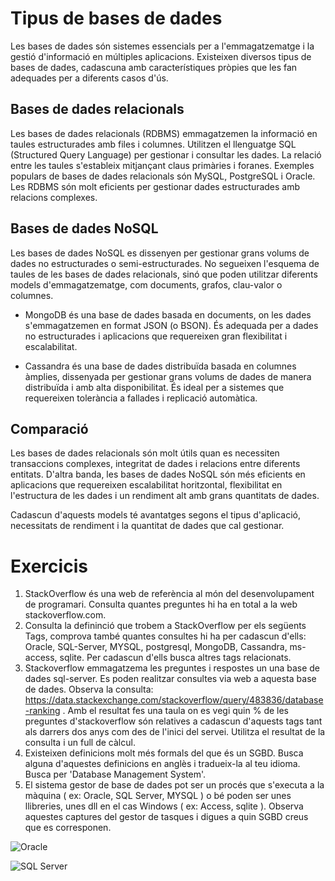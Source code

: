 # Tipus de bases de dades

Les bases de dades són sistemes essencials per a l'emmagatzematge i la gestió d'informació en múltiples aplicacions. Existeixen diversos tipus de bases de dades, cadascuna amb característiques pròpies que les fan adequades per a diferents casos d'ús.

## Bases de dades relacionals
Les bases de dades relacionals (RDBMS) emmagatzemen la informació en taules estructurades amb files i columnes. Utilitzen el llenguatge SQL (Structured Query Language) per gestionar i consultar les dades. La relació entre les taules s'estableix mitjançant claus primàries i foranes. Exemples populars de bases de dades relacionals són MySQL, PostgreSQL i Oracle. Les RDBMS són molt eficients per gestionar dades estructurades amb relacions complexes.

## Bases de dades NoSQL
Les bases de dades NoSQL es dissenyen per gestionar grans volums de dades no estructurades o semi-estructurades. No segueixen l'esquema de taules de les bases de dades relacionals, sinó que poden utilitzar diferents models d'emmagatzematge, com documents, grafos, clau-valor o columnes.

* MongoDB és una base de dades basada en documents, on les dades s'emmagatzemen en format JSON (o BSON). És adequada per a dades no estructurades i aplicacions que requereixen gran flexibilitat i escalabilitat.

* Cassandra és una base de dades distribuïda basada en columnes àmplies, dissenyada per gestionar grans volums de dades de manera distribuïda i amb alta disponibilitat. És ideal per a sistemes que requereixen tolerància a fallades i replicació automàtica.

## Comparació
Les bases de dades relacionals són molt útils quan es necessiten transaccions complexes, integritat de dades i relacions entre diferents entitats. D'altra banda, les bases de dades NoSQL són més eficients en aplicacions que requereixen escalabilitat horitzontal, flexibilitat en l'estructura de les dades i un rendiment alt amb grans quantitats de dades.

Cadascun d'aquests models té avantatges segons el tipus d'aplicació, necessitats de rendiment i la quantitat de dades que cal gestionar.

# Exercicis

1. StackOverflow és una web de referència al món del desenvolupament de programari. Consulta quantes preguntes hi ha en total a la web stackoverflow.com. 
2. Consulta la defininció que trobem a StackOverflow per els següents Tags, comprova també quantes consultes hi ha per cadascun d'ells: Oracle, SQL-Server, MYSQL, postgresql, MongoDB, Cassandra, ms-access, sqlite. Per cadascun d'ells busca altres tags relacionats.
2. Stackoverflow emmagatzema les preguntes i respostes un una base de dades sql-server. Es poden realitzar consultes via web a aquesta base de dades. Observa la consulta: https://data.stackexchange.com/stackoverflow/query/483836/database-ranking . Amb el resultat fes una taula on es vegi quin % de les preguntes d'stackoverflow són relatives a cadascun d'aquests tags tant als darrers dos anys com des de l'inici del servei. Utilitza el resultat de la consulta i un full de càlcul.
4. Existeixen definicions molt més formals del que és un SGBD. Busca alguna d'aquestes definicions en anglès i tradueix-la al teu idioma. Busca per 'Database Management System'.
5. El sistema gestor de base de dades pot ser un procés que s'executa a la màquina ( ex: Oracle, SQL Server, MYSQL ) o bé poden ser unes llibreries, unes dll en el cas Windows ( ex: Access, sqlite ). Observa aquestes captures del gestor de tasques i digues a quin SGBD creus que es corresponen.

![Oracle](http://i.imgur.com/CbtJX2J.png)

![SQL Server](http://i.imgur.com/xGf5SUi.png)
